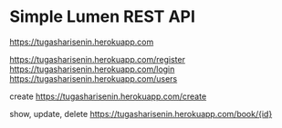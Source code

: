 # Simple Lumen REST API 

https://tugasharisenin.herokuapp.com

https://tugasharisenin.herokuapp.com/register
https://tugasharisenin.herokuapp.com/login
https://tugasharisenin.herokuapp.com/users

create
  https://tugasharisenin.herokuapp.com/create

show, update, delete
  https://tugasharisenin.herokuapp.com/book/{id}

